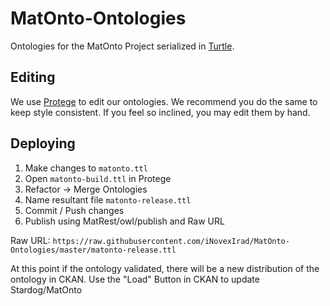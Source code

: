 MatOnto-Ontologies
==================

Ontologies for the MatOnto Project serialized in [Turtle](http://www.w3.org/TeamSubmission/turtle/).


Editing
-------

We use [Protege](http://protege.stanford.edu/) to edit our ontologies.  We recommend you do the same to keep style consistent.  If you feel so inclined, you may edit them by hand.


Deploying
---------
1. Make changes to `matonto.ttl`
3. Open `matonto-build.ttl` in Protege
4. Refactor -> Merge Ontologies
5. Name resultant file `matonto-release.ttl`
6. Commit / Push changes
7. Publish using MatRest/owl/publish and Raw URL 

Raw URL: `https://raw.githubusercontent.com/iNovexIrad/MatOnto-Ontologies/master/matonto-release.ttl`

At this point if the ontology validated, there will be a new distribution of the ontology in CKAN.  Use the "Load" Button in CKAN to update Stardog/MatOnto
